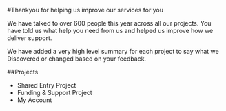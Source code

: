 #Thankyou for helping us improve our services for you

We have talked to over 600 people this year across all our projects. 
You have told us what help you need from us and helped us improve how we deliver support.

We have added a very high level summary for each project to say what we Discovered or changed based on your feedback. 

##Projects
- Shared Entry Project
- Funding & Support Project
- My Account


